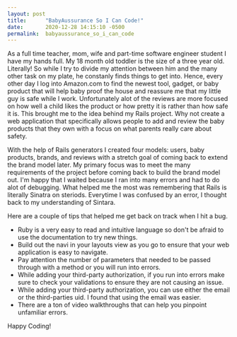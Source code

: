 ```yaml
---
layout: post
title:      "BabyAussurance So I Can Code!"
date:       2020-12-28 14:15:10 -0500
permalink:  babyaussurance_so_i_can_code
---
```



As a full time teacher, mom, wife and part-time software engineer student I have my hands full.  My 18 month old toddler is the size of a three year old. Literally! So while I try to divide my attention between him and the many other task on my plate, he constanly finds things to get into. Hence, every other day I log into Amazon.com to find the newest tool, gadget, or baby product that will help baby proof the house and reassure me that my little guy is safe while I work. Unfortunately alot of the reviews are more focused on how well a child likes the product or how pretty it is rather than how safe it is. This brought me to the idea behind my Rails project. Why not create a web application that specifically allows people to add and review the baby products that they own with a focus on what parents really care about safety. 

With the help of Rails generators I  created four models: users, baby products, brands, and reviews with a stretch goal of coming back to extend the brand model later. My primary focus was to meet the many requirements of the project before coming back to build the brand model out. I'm happy that I waited because I ran into many errors and had to do alot of debugging. What helped me the most was remembering that Rails is literally Sinatra on steriods. Everytime I was confused by an error, I thought back to my understanding of Sintara. 

Here are a couple of tips that helped me get back on track when I hit a bug. 

* Ruby is a very easy to read and intuitive language so don't be afraid to use the documentation to try new things. 
* Build out the navi in your layouts view as you go to ensure that your web application is easy to navigate. 
* Pay attention the number of parameters that needed to be passed through with a method or you will run into errors.
* While adding your third-party authorization, if you run into errors make sure to check your validations to ensure they are not causing an issue.
* While adding your third-party authorization, you can use either the email or the third-parties uid. I found that using the email was easier. 
* There are a ton of video walkthroughs that can help you pinpoint unfamiliar errors.

Happy Coding!


